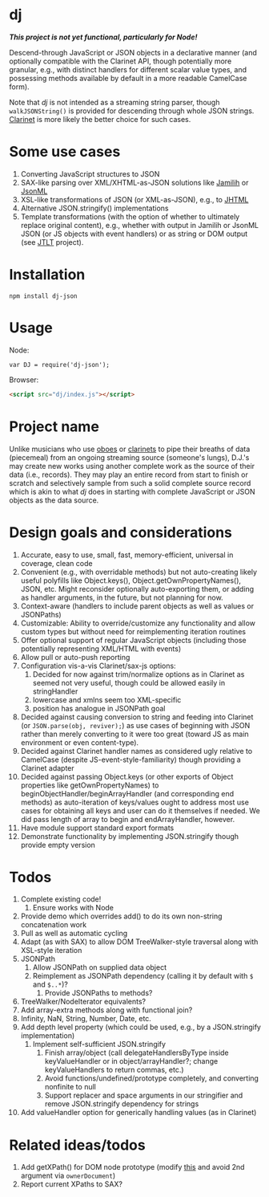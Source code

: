 # dj

***This project is not yet functional, particularly for Node!***

Descend-through JavaScript or JSON objects in a declarative manner (and optionally compatible with the Clarinet API, though potentially more granular, e.g., with distinct handlers for different scalar value types, and possessing methods available by default in a more readable CamelCase form).

Note that *dj* is not intended as a streaming string parser, though `walkJSONString()` is provided for descending through whole JSON strings. [Clarinet](https://github.com/dscape/clarinet) is more likely the better choice for such cases.

# Some use cases

1. Converting JavaScript structures to JSON
1. SAX-like parsing over XML/XHTML-as-JSON solutions like [Jamilih](https://github.com/brettz9/jamilih) or [JsonML](http://www.jsonml.org/)
1. XSL-like transformations of JSON (or XML-as-JSON), e.g., to [JHTML](https://github.com/brettz9/jhtml)
1. Alternative JSON.stringify() implementations
1. Template transformations (with the option of whether to ultimately replace original content), e.g., whether with output in Jamilih or JsonML JSON (or JS objects with event handlers) or as string or DOM output (see [JTLT](https://github.com/brettz9/jtlt/) project).

# Installation

```
npm install dj-json
```

# Usage

Node:

```
var DJ = require('dj-json');
```

Browser:

```html
<script src="dj/index.js"></script>
```

# Project name

Unlike musicians who use [oboes](http://oboejs.com/) or [clarinets](https://github.com/dscape/clarinet/) to pipe their breaths of data (piecemeal) from an ongoing streaming source (someone's lungs), D.J.'s may create new works using another complete work as the source of their data (i.e., records). They may play an entire record from start to finish or scratch and selectively sample from such a solid complete source record which is akin to what *dj* does in starting with complete JavaScript or JSON objects as the data source.

# Design goals and considerations

1. Accurate, easy to use, small, fast, memory-efficient, universal in coverage, clean code
1. Convenient (e.g., with overridable methods) but not auto-creating likely useful polyfills like
    Object.keys(), Object.getOwnPropertyNames(), JSON, etc. Might reconsider
    optionally auto-exporting them, or adding as handler arguments, in the future, but not planning for now.
1. Context-aware (handlers to include parent objects as well as values or JSONPaths)
1. Customizable: Ability to override/customize any functionality and allow custom types but without need for reimplementing iteration routines
1. Offer optional support of regular JavaScript objects (including those potentially representing XML/HTML with events)
1. Allow pull or auto-push reporting
1. Configuration vis-a-vis Clarinet/sax-js options:
    1. Decided for now against trim/normalize options as in Clarinet as seemed not very useful, though could be
        allowed easily in stringHandler
    1. lowercase and xmlns seem too XML-specific
    1. position has analogue in JSONPath goal
1. Decided against causing conversion to string and feeding into Clarinet (or `JSON.parse(obj, reviver);`) as use cases
    of beginning with JSON rather than merely converting to it were too great (toward JS as main environment or even content-type).
1. Decided against Clarinet handler names as considered ugly relative to CamelCase (despite JS-event-style-familiarity) though
providing a Clarinet adapter
1. Decided against passing Object.keys (or other exports of Object properties like getOwnPropertyNames)
    to beginObjectHandler/beginArrayHandler (and corresponding end methods) as auto-iteration of
    keys/values ought to address most use cases for obtaining all keys and user can do it themselves
    if needed. We did pass length of array to begin and endArrayHandler, however.
1. Have module support standard export formats
1. Demonstrate functionality by implementing JSON.stringify though provide empty version

# Todos

1. Complete existing code!
    1. Ensure works with Node
1. Provide demo which overrides add() to do its own non-string concatenation work
1. Pull as well as automatic cycling
1. Adapt (as with SAX) to allow DOM TreeWalker-style traversal along with XSL-style iteration
1. JSONPath
    1. Allow JSONPath on supplied data object
    1. Reimplement as JSONPath dependency (calling it by default with `$` and `$..*`)?
        1. Provide JSONPaths to methods?
1. TreeWalker/NodeIterator equivalents?
1. Add array-extra methods along with functional join?
1. Infinity, NaN, String, Number, Date, etc.
1. Add depth level property (which could be used, e.g., by a JSON.stringify implementation)
    1. Implement self-sufficient JSON.stringify
        1. Finish array/object (call delegateHandlersByType inside keyValueHandler or in object/arrayHandler?;
            change keyValueHandlers to return commas, etc.)
        1. Avoid functions/undefined/prototype completely, and converting nonfinite to null
        1. Support replacer and space arguments in our stringifier and remove JSON.stringify dependency for strings
1. Add valueHandler option for generically handling values (as in Clarinet)

# Related ideas/todos

1. Add getXPath() for DOM node prototype (modify [this](https://developer.mozilla.org/en-US/docs/Using_XPath#getXPathForElement) and avoid 2nd argument via `ownerDocument`)
1. Report current XPaths to SAX?
